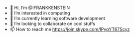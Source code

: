 - 👋 Hi, I’m @IFRANKKENSTEIN
- 👀 I’m interested in computing
- 🌱 I’m currently learning software development
- 💞️ I’m looking to collaborate on cool stuffs
- 📫 How to reach me https://join.skype.com/IPyqYT67Scyz

<!---
IFRANKKENSTEIN/IFRANKKENSTEIN is a ✨ special ✨ repository because its `README.md` (this file) appears on your GitHub profile.
You can click the Preview link to take a look at your changes.
--->
